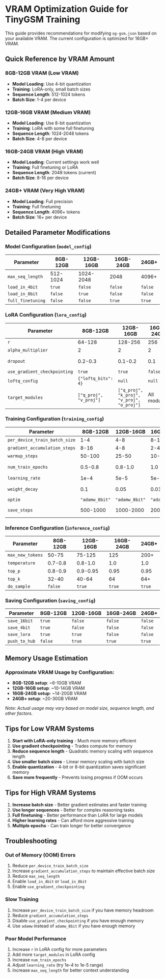 # VRAM Optimization Guide for TinyGSM Training

This guide provides recommendations for modifying `og-gsm.json` based on your available VRAM. The current configuration is optimized for 16GB+ VRAM.

## Quick Reference by VRAM Amount

### 8GB-12GB VRAM (Low VRAM)
- **Model Loading**: Use 4-bit quantization
- **Training**: LoRA-only, small batch sizes
- **Sequence Length**: 512-1024 tokens
- **Batch Size**: 1-4 per device

### 12GB-16GB VRAM (Medium VRAM)
- **Model Loading**: Use 8-bit quantization
- **Training**: LoRA with some full finetuning
- **Sequence Length**: 1024-2048 tokens
- **Batch Size**: 4-8 per device

### 16GB-24GB VRAM (High VRAM)
- **Model Loading**: Current settings work well
- **Training**: Full finetuning or LoRA
- **Sequence Length**: 2048 tokens (current)
- **Batch Size**: 8-16 per device

### 24GB+ VRAM (Very High VRAM)
- **Model Loading**: Full precision
- **Training**: Full finetuning
- **Sequence Length**: 4096+ tokens
- **Batch Size**: 16+ per device

## Detailed Parameter Modifications

### Model Configuration (`model_config`)

| Parameter | 8GB-12GB | 12GB-16GB | 16GB-24GB | 24GB+ |
|-----------|-----------|-----------|-----------|-------|
| `max_seq_length` | 512-1024 | 1024-2048 | 2048 | 4096+ |
| `load_in_4bit` | `true` | `false` | `false` | `false` |
| `load_in_8bit` | `false` | `true` | `false` | `false` |
| `full_finetuning` | `false` | `false` | `true` | `true` |

### LoRA Configuration (`lora_config`)

| Parameter | 8GB-12GB | 12GB-16GB | 16GB-24GB | 24GB+ |
|-----------|-----------|-----------|-----------|-------|
| `r` | 64-128 | 128-256 | 256 | 512+ |
| `alpha_multiplier` | 2 | 2 | 2 | 2 |
| `dropout` | 0.2-0.3 | 0.1-0.2 | 0.1 | 0.05-0.1 |
| `use_gradient_checkpointing` | `true` | `true` | `false` | `false` |
| `loftq_config` | `{"loftq_bits": 4}` | `null` | `null` | `null` |
| `target_modules` | `["q_proj", "v_proj"]` | `["q_proj", "k_proj", "v_proj", "o_proj"]` | All modules | All modules |

### Training Configuration (`training_config`)

| Parameter | 8GB-12GB | 12GB-16GB | 16GB-24GB | 24GB+ |
|-----------|-----------|-----------|-----------|-------|
| `per_device_train_batch_size` | 1-4 | 4-8 | 8-16 | 16+ |
| `gradient_accumulation_steps` | 8-16 | 4-8 | 2-4 | 1-2 |
| `warmup_steps` | 50-100 | 25-50 | 10-25 | 5-10 |
| `num_train_epochs` | 0.5-0.8 | 0.8-1.0 | 1.0 | 1.0-3.0 |
| `learning_rate` | 1e-4 | 5e-5 | 5e-5 | 1e-5 |
| `weight_decay` | 0.1 | 0.05 | 0.01 | 0.001-0.01 |
| `optim` | `"adamw_8bit"` | `"adamw_8bit"` | `"adamw_8bit"` | `"adamw"` |
| `save_steps` | 500-1000 | 1000-2000 | 2000 | 2000-5000 |

### Inference Configuration (`inference_config`)

| Parameter | 8GB-12GB | 12GB-16GB | 16GB-24GB | 24GB+ |
|-----------|-----------|-----------|-----------|-------|
| `max_new_tokens` | 50-75 | 75-125 | 125 | 200+ |
| `temperature` | 0.7-0.8 | 0.8-1.0 | 1.0 | 1.0 |
| `top_p` | 0.8-0.9 | 0.9-0.95 | 0.95 | 0.95 |
| `top_k` | 32-40 | 40-64 | 64 | 64+ |
| `do_sample` | `false` | `true` | `true` | `true` |

### Saving Configuration (`saving_config`)

| Parameter | 8GB-12GB | 12GB-16GB | 16GB-24GB | 24GB+ |
|-----------|-----------|-----------|-----------|-------|
| `save_16bit` | `true` | `false` | `false` | `false` |
| `save_4bit` | `true` | `false` | `false` | `false` |
| `save_lora` | `true` | `true` | `false` | `false` |
| `push_to_hub` | `false` | `true` | `true` | `true` |

## Memory Usage Estimation

### Approximate VRAM Usage by Configuration:

- **8GB-12GB setup**: ~6-10GB VRAM
- **12GB-16GB setup**: ~10-14GB VRAM  
- **16GB-24GB setup**: ~14-20GB VRAM
- **24GB+ setup**: ~20-30GB VRAM

*Note: Actual usage may vary based on model size, sequence length, and other factors.*

## Tips for Low VRAM Systems

1. **Start with LoRA-only training** - Much more memory efficient
2. **Use gradient checkpointing** - Trades compute for memory
3. **Reduce sequence length** - Quadratic memory scaling with sequence length
4. **Use smaller batch sizes** - Linear memory scaling with batch size
5. **Enable quantization** - 4-bit or 8-bit quantization saves significant memory
6. **Save more frequently** - Prevents losing progress if OOM occurs

## Tips for High VRAM Systems

1. **Increase batch size** - Better gradient estimates and faster training
2. **Use longer sequences** - Better for complex reasoning tasks
3. **Full finetuning** - Better performance than LoRA for large models
4. **Higher learning rates** - Can afford more aggressive training
5. **Multiple epochs** - Can train longer for better convergence

## Troubleshooting

### Out of Memory (OOM) Errors
1. Reduce `per_device_train_batch_size`
2. Increase `gradient_accumulation_steps` to maintain effective batch size
3. Reduce `max_seq_length`
4. Enable `load_in_4bit` or `load_in_8bit`
5. Enable `use_gradient_checkpointing`

### Slow Training
1. Increase `per_device_train_batch_size` if you have memory headroom
2. Reduce `gradient_accumulation_steps`
3. Disable `use_gradient_checkpointing` if you have enough memory
4. Use `adamw` instead of `adamw_8bit` if you have enough memory

### Poor Model Performance
1. Increase `r` in LoRA config for more parameters
2. Add more `target_modules` in LoRA config
3. Increase `num_train_epochs`
4. Adjust `learning_rate` (try 1e-4 to 1e-5 range)
5. Increase `max_seq_length` for better context understanding
